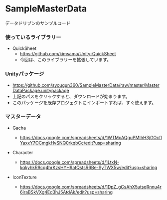 # SampleMasterData
データドリブンのサンプルコード

### 使っているライブラリー
* QuickSheet
  * https://github.com/kimsama/Unity-QuickSheet
  * 今回は、このライブラリーを拡張しています。

### Unityパッケージ
* https://github.com/syougun360/SampleMasterData/raw/master/MasterDataPackage.unitypackage
* 上記のパスをクリックすると、ダウンロードが始まります。
* このパッケージを既存プロジェクトにインポートすれば、すぐ使えます。

### マスターデータ
* Gacha
  * https://docs.google.com/spreadsheets/d/1WTMoAQguPMIhH3jGOcflYaxxY7OCmgkHvSNQ0rkqbCc/edit?usp=sharing
 
* Character
  * https://docs.google.com/spreadsheets/d/1LtxN-kqkyhkR9cq4hrKzsHYH9atQstsR6Be-SyTWX5w/edit?usp=sharing

* IconTexture
  * https://docs.google.com/spreadsheets/d/1DpZ_gCsAhX5utsqRnnu4r6iraBSkVXg4Ed3hJ5AtdAk/edit?usp=sharing
